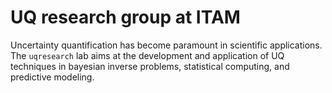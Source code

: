 # UQ research group at ITAM

Uncertainty quantification has become paramount in scientific applications. The `uqresearch` lab aims at the development and application of UQ techniques in bayesian inverse problems, statistical computing, and predictive modeling. 
